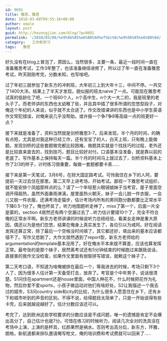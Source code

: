 ```yaml
---
id: 9691
title: 雅思，雅思
date: 2010-03-08T09:55:16+00:00
author: omale
layout: post
guid: http://hezongjian.com/blog/?p=9691
permalink: '/2010/03/08/%e9%9b%85%e6%80%9d%ef%bc%8c%e9%9b%85%e6%80%9d/'
category:   工作和学习  
tags:   雅思
---
```

好久没有在blog上冒泡了，原因么，当然很多，主要一条，最近一段时间一直在准备雅思考试，工作3年整了，也该准备继续进修了，所以过了年一直在准备雅思考试，昨天刚刚考完，分数未知，也写啥吧。

过了年初三就参加了新东方的冲刺班，大年初三上到大年十三，中间不停。一共交了1400大洋。结果上了半天才发现，貌似报的班太naive了一点。可能现在雅思考试真的低龄化了吧，一个班60个人，n个高中生，n个大一大二的，我是班里的老头子了。而老师讲的东西也太幼稚了些，并且其中插了很多所谓的忽悠型段子，对俺这个年纪的人来说，似乎就不太合适了。作文改错课讲的东西也是中小学生英语作文常犯错误，对俺来说几乎没帮助。或许报一个争7争8等高级一点的班更好一点？

接下来就是准备了，资料当然就是剑桥雅思3-7。后来发现，半个月的时间，的确有点短，尤其是对我这种已经工作，还有宝宝了的人，白天上班，只有晚上能做题。发现剑桥的这些套题做完都比较困难。做题其实就是个找技巧的过程，老外还是比较直来直去的，找到技巧，题目比较好对付。口语基本没准备，就是靠以前的老底了。写作基本上保持每天一篇。半个月的时间马上就过去了，剑桥资料基本上作了2/3的样子，计时练习很重要，每做一套题都要卡表&hellip;&hellip;

接下来是第一天笔试，3月6号，在财大国定路考试。可怜我住在乡下的人阿，要提前一天过去住在那里。第二天早上进考场，开始考试。鄙视一下雅思考试组织，就不能安排个凤姐那样点的么？请了一个年轻惹火眼镜娘妹子当考官，屋子里面空调开得超热，虽然外面暴雨淋漓，屋里面热火朝天，妹子一会儿脱一件衣服，一会儿又脱一件衣服，还满考场走猫步，估计考场内所有的男同胞分数都要比正常水平下降0.5-1分了。俺也杯具了，听力地图题听走神了，miss了第一个，后面一片全是蒙的，section 4居然还有两个空漏过去了&#8230;听力估计要错10个了，完全不符合俺的正常水平啊。新东方老师讲课的时候说听力总结经验，看美女走神是重大原因，偶还以为是他们忽悠，结果在俺身上真实发生了，各位引以为戒阿。好在阅读发挥还算正常，除了最后一个空格没时间填了，其它都还好，填出来的基本应该都错不了。写作又悲剧了，大作文居然遇到了report型，新东方老师给的argumentation的template基本没用了。好在俺水平本来就不算差，应该也算发挥正常。最夸张的是那个妹子，居然离考试还有5分钟结束的时候跑过来跟我说话，直接害的我作文没检查，如果作文里面有弱智拼写错误，就赖这个妹子了。

第二天考口语，不知道为啥俺被排在最后一个，等我进去的时候，考场只剩下3个人了，因为很多人估计第一天备受打击，放弃了。考官是个中年男子，说话很清楚。S1问住在apartment还是house里面，中国人种花不，什么时候把花作为礼物，然后你爱不爱sports，小孩子做运动对他们有啥好处，S2让我描述一个我去过的城市，S3问country side和city的比较，为什么很多人愿意住在乡下，还有乡下和城市听到的声音的区别。不得不说，给得题目太简单了，只是一开始说得有些卡壳，后来就越说越好了。估计分数应该还可以。

考完了，达到欧洲这些学校要求的分数应该是不成问题，唯一的遗憾是肯定不会爆出高分了，自己估计也就7分。可惜在练习的时候听力，阅读几次全对的洗具没在考场中上演，上演的是杯具，红颜果然是祸水。否则考出高分后，新东方，环雅，朗格，新航道都来排队邀请俺写枪文，俺的培训费和考试费就可以回来了&#8230;..

&nbsp;